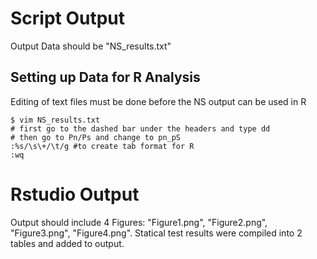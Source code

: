 # Script Output 
Output Data should be "NS_results.txt"
## Setting up Data for R Analysis
Editing of text files must be done before the NS output can be used in R
```
$ vim NS_results.txt
# first go to the dashed bar under the headers and type dd
# then go to Pn/Ps and change to pn_pS
:%s/\s\+/\t/g #to create tab format for R
:wq
```
# Rstudio Output 
Output should include 4 Figures: "Figure1.png", "Figure2.png", "Figure3.png", "Figure4.png".
Statical test results were compiled into 2 tables and added to output.
